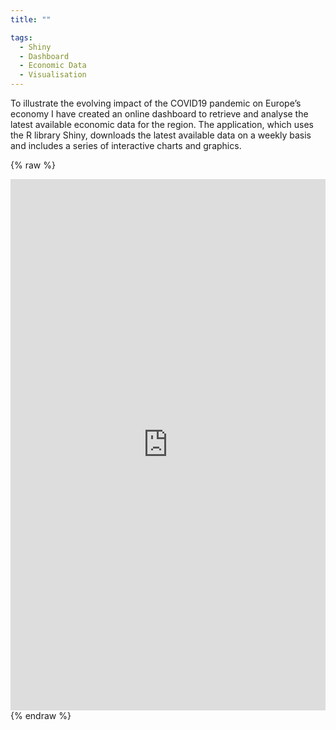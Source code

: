 ```yaml
---
title: ""

tags:
  - Shiny
  - Dashboard
  - Economic Data
  - Visualisation
---
```


To illustrate the evolving impact of the COVID19 pandemic on Europe’s economy I have created an online dashboard to retrieve and analyse the latest available 
economic data for the region. The application, which uses the R library Shiny, downloads the latest available data on a weekly basis and includes a series of interactive charts and graphics.  



{% raw %}
<iframe frameborder="0" width="100%" height="850px" src="https://mjacobsdata.shinyapps.io/europe-economy-covid/"></iframe>
{% endraw %}

